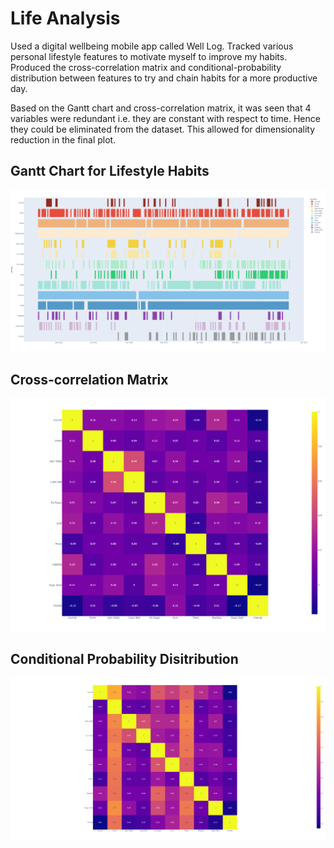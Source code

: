 # Life Analysis
Used a digital wellbeing mobile app called Well Log. Tracked various personal lifestyle features to motivate myself to improve my habits. Produced the cross-correlation matrix and conditional-probability distribution between features to try and chain habits for a more productive day. 

Based on the Gantt chart and cross-correlation matrix, it was seen that 4 variables were redundant i.e. they are constant with respect to time. Hence they could be eliminated from the dataset. This allowed for dimensionality reduction in the final plot.

## Gantt Chart for Lifestyle Habits
![screenshot](Images/Life%20Analysis.png)

## Cross-correlation Matrix
![screenshot](Images/CrossCorrelationMatrix.png)

## Conditional Probability Disitribution
![screenshot](Images/ConditionalProbabilityDistribution.png)


